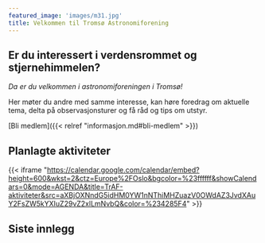 ```yaml
---
featured_image: 'images/m31.jpg'
title: Velkommen til Tromsø Astronomiforening
---
```


## Er du interessert i verdensrommet og stjernehimmelen?
*Da er du velkommen i astronomiforeningen i Tromsø!*

Her møter du andre med samme interesse, kan høre foredrag om aktuelle tema, delta på observasjonsturer og få råd og tips om utstyr.

[Bli medlem]({{< relref "informasjon.md#bli-medlem" >}})

## Planlagte aktiviteter
{{< iframe "https://calendar.google.com/calendar/embed?height=600&wkst=2&ctz=Europe%2FOslo&bgcolor=%23ffffff&showCalendars=0&mode=AGENDA&title=TrAF-aktiviteter&src=aXBjOXNndG5idHM0YW1nNThiMHZuazV0OWdAZ3JvdXAuY2FsZW5kYXIuZ29vZ2xlLmNvbQ&color=%234285F4" >}}

## Siste innlegg

